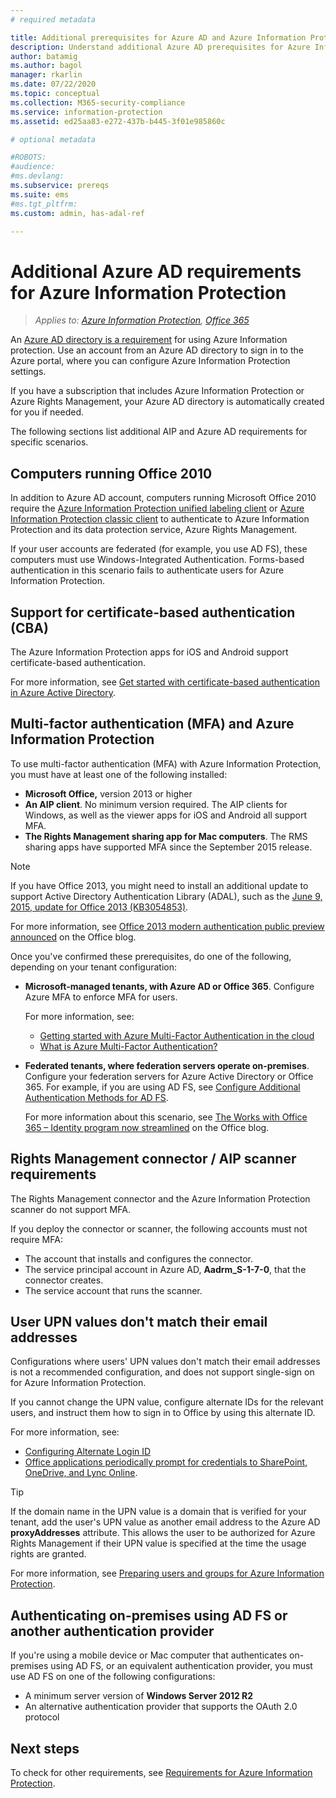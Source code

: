 ```yaml
---
# required metadata

title: Additional prerequisites for Azure AD and Azure Information Protection
description: Understand additional Azure AD prerequisites for Azure Information Protection in specific scenarios, such as multi-factor or certificate-based authentication, or computers using Office 2010, and more.
author: batamig
ms.author: bagol
manager: rkarlin
ms.date: 07/22/2020
ms.topic: conceptual
ms.collection: M365-security-compliance
ms.service: information-protection
ms.assetid: ed25aa83-e272-437b-b445-3f01e985860c

# optional metadata

#ROBOTS:
#audience:
#ms.devlang:
ms.subservice: prereqs
ms.suite: ems
#ms.tgt_pltfrm:
ms.custom: admin, has-adal-ref

---
```


# Additional Azure AD requirements for Azure Information Protection

>*Applies to: [Azure Information Protection](https://azure.microsoft.com/pricing/details/information-protection), [Office 365](https://download.microsoft.com/download/E/C/F/ECF42E71-4EC0-48FF-AA00-577AC14D5B5C/Azure_Information_Protection_licensing_datasheet_EN-US.pdf)*

An [Azure AD directory is a requirement](requirements.md#azure-active-directory) for using Azure Information protection. Use an account from an Azure AD directory to sign in to the Azure portal, where you can configure Azure Information Protection settings.

If you have a subscription that includes Azure Information Protection or Azure Rights Management, your Azure AD directory is automatically created for you if needed.

The following sections list additional AIP and Azure AD requirements for specific scenarios. 

## Computers running Office 2010

In addition to Azure AD account, computers running Microsoft Office 2010 require the [Azure Information Protection unified labeling client](./rms-client/aip-clientv2.md) or [Azure Information Protection classic client](./rms-client/aip-client.md) to authenticate to Azure Information Protection and its data protection service, Azure Rights Management.

If your user accounts are federated (for example, you use AD FS), these computers must use Windows-Integrated Authentication. Forms-based authentication in this scenario fails to authenticate users for Azure Information Protection.

## Support for certificate-based authentication (CBA)

The Azure Information Protection apps for iOS and Android support certificate-based authentication. 

For more information, see [Get started with certificate-based authentication in Azure Active Directory](/azure/active-directory/active-directory-certificate-based-authentication-get-started).

## Multi-factor authentication (MFA) and Azure Information Protection

To use multi-factor authentication (MFA) with Azure Information Protection, you must have at least one of the following installed:

- **Microsoft Office,** version 2013 or higher
- **An AIP client**. No minimum version required. The AIP clients for Windows, as well as the viewer apps for iOS and Android all support MFA.
- **The Rights Management sharing app for Mac computers**. The RMS sharing apps have supported MFA since the September 2015 release.

> [!NOTE]
> If you have Office 2013, you might need to install an additional update to support Active Directory Authentication Library (ADAL), such as the [June 9, 2015, update for Office 2013 (KB3054853)](https://support.microsoft.com/kb/3054853). 
>
> For more information, see [Office 2013 modern authentication public preview announced](https://blogs.office.com/2015/03/23/office-2013-modern-authentication-public-preview-announced/) on the Office blog.       

Once you've confirmed these prerequisites, do one of the following, depending on your tenant configuration:

- **Microsoft-managed tenants, with Azure AD or Office 365**. Configure Azure MFA to enforce MFA for users. 

    For more information, see: 
    - [Getting started with Azure Multi-Factor Authentication in the cloud](/multi-factor-authentication/multi-factor-authentication-get-started-cloud)
    - [What is Azure Multi-Factor Authentication?](/multi-factor-authentication/multi-factor-authentication)

- **Federated tenants, where federation servers operate on-premises**. Configure your federation servers for Azure Active Directory or Office 365. 
For example, if you are using AD FS, see [Configure Additional Authentication Methods for AD FS](/windows-server/identity/ad-fs/operations/configure-additional-authentication-methods-for-ad-fs). 

    For more information about this scenario, see  [The Works with Office 365 – Identity program now streamlined](https://blogs.office.com/2014/01/30/the-works-with-office-365-identity-program-now-streamlined/) on the Office blog. 

## Rights Management connector / AIP scanner requirements

The Rights Management connector and the Azure Information Protection scanner do not support MFA. 

If you deploy the connector or scanner, the following accounts must not require MFA:

- The account that installs and configures the connector.
- The service principal account in Azure AD, **Aadrm_S-1-7-0**, that the connector creates.
- The service account that runs the scanner.

## User UPN values don't match their email addresses

Configurations where users' UPN values don't match their email addresses is not a recommended configuration, and does not support single-sign on for Azure Information Protection.

If you cannot change the UPN value, configure alternate IDs for the relevant users, and instruct them how to sign in to Office by using this alternate ID. 

For more information, see:

- [Configuring Alternate Login ID](/windows-server/identity/ad-fs/operations/configuring-alternate-login-id)
- [Office applications periodically prompt for credentials to SharePoint, OneDrive, and Lync Online](https://support.microsoft.com/help/2913639/office-applications-periodically-prompt-for-credentials-to-sharepoint-online,-onedrive,-and-lync-online).

> [!TIP]
> If the domain name in the UPN value is a domain that is verified for your tenant, add the user's UPN value as another email address to the Azure AD **proxyAddresses** attribute. This allows the user to be authorized for Azure Rights Management if their UPN value is specified at the time the usage rights are granted. 

For more information, see [Preparing users and groups for Azure Information Protection](prepare.md).

## Authenticating on-premises using AD FS or another authentication provider

If you're using a mobile device or Mac computer that authenticates on-premises using AD FS, or an equivalent authentication provider, you must use AD FS on one of the following configurations:

- A minimum server version of **Windows Server 2012 R2**
- An alternative authentication provider that supports the OAuth 2.0 protocol

## Next steps
To check for other requirements, see [Requirements for Azure Information Protection](requirements.md).
